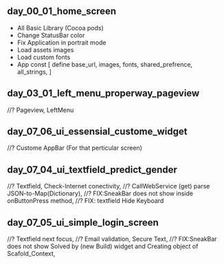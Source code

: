 


## day_00_01_home_screen
- All Basic Library (Cocoa pods)
- Change StatusBar color
- Fix Application in portrait mode
- Load assets images
- Load custom fonts
- App const  [ define base_url, images, fonts, shared_prefrence, all_strings, ]

## day_03_01_left_menu_properway_pageview
//?  Pageview, LeftMenu

## day_07_06_ui_essensial_custome_widget
//?  Custome AppBar (For that perticular screen) 

## day_07_04_ui_textfield_predict_gender
//?  Textfield, Check-Internet conectivity, 
//?  CallWebService (get) parse JSON-to-Map(Dictionary), 
//?  FIX:SneakBar does not show inside onButtonPress method, 
//?  FIX: textfield Hide Keyboard

## day_07_05_ui_simple_login_screen
//?  Textfield next focus, 
//?  Email validation, Secure Text, 
//?  FIX:SneakBar does not show Solved by (new Build) widget and Creating object of Scafold_Context, 

